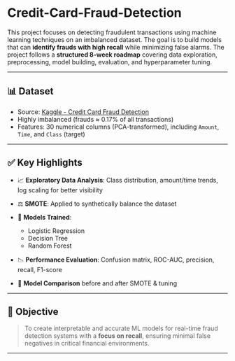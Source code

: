 # Credit-Card-Fraud-Detection

This project focuses on detecting fraudulent transactions using machine learning techniques on an imbalanced dataset. The goal is to build models that can **identify frauds with high recall** while minimizing false alarms. The project follows a **structured 8-week roadmap** covering data exploration, preprocessing, model building, evaluation, and hyperparameter tuning.

---

## 📊 Dataset

* Source: [Kaggle - Credit Card Fraud Detection](https://www.kaggle.com/datasets/mlg-ulb/creditcardfraud)
* Highly imbalanced (frauds ≈ 0.17% of all transactions)
* Features: 30 numerical columns (PCA-transformed), including `Amount`, `Time`, and `Class` (target)

---

## ✅ Key Highlights

* 📈 **Exploratory Data Analysis**: Class distribution, amount/time trends, log scaling for better visibility
* ⚖️ **SMOTE**: Applied to synthetically balance the dataset
* 🤖 **Models Trained**:

  * Logistic Regression
  * Decision Tree
  * Random Forest
* 📉 **Performance Evaluation**: Confusion matrix, ROC-AUC, precision, recall, F1-score
* 🔄 **Model Comparison** before and after SMOTE & tuning

---

## 🚀 Objective

> To create interpretable and accurate ML models for real-time fraud detection systems with a **focus on recall**, ensuring minimal false negatives in critical financial environments.

---


